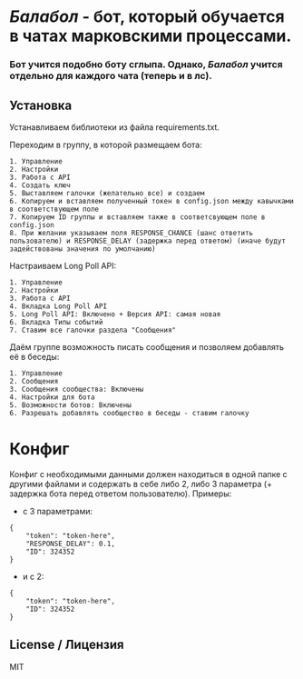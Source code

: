 # *Балабол* - бот, который обучается в чатах марковскими процессами.
### Бот учится подобно боту сглыпа. Однако, *Балабол* учится отдельно для каждого чата (теперь и в лс). 

## Установка

Устанавливаем библиотеки из файла requirements.txt.

Переходим в группу, в которой размещаем бота:

```
1. Управление
2. Настройки
3. Работа с API
4. Создать ключ
5. Выставляем галочки (желательно все) и создаем
6. Копируем и вставляем полученный токен в config.json между кавычками в соответствующем поле
7. Копируем ID группы и вставляем также в соответсвующем поле в config.json
8. При желании указываем поля RESPONSE_CHANCE (шанс ответить пользователю) и RESPONSE_DELAY (задержка перед ответом) (иначе будут задействованы значения по умолчанию)
```

Настраиваем Long Poll API:

```
1. Управление
2. Настройки
3. Работа с API
4. Вкладка Long Poll API
5. Long Poll API: Включено + Версия API: самая новая
6. Вкладка Типы событий
7. Ставим все галочки раздела "Сообщения"
```

Даём группе возможность писать сообщения и позволяем добавлять её в беседы:

```
1. Управление
2. Сообщения
3. Сообщения сообщества: Включены
4. Настройки для бота
5. Возможности ботов: Включены
6. Разрешать добавлять сообщество в беседы - ставим галочку
```

# Конфиг
Конфиг с необходимыми данными должен находиться в одной папке с другими файлами и содержать в себе либо 2, либо 3 параметра (+ задержка бота перед ответом пользователю). Примеры:
- с 3 параметрами:
```
{
    "token": "token-here",
    "RESPONSE_DELAY": 0.1,
    "ID": 324352
}
```
- и с 2:
```
{
    "token": "token-here",
    "ID": 324352
}
```

## License / Лицензия
MIT
